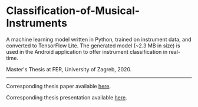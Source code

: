 # Classification-of-Musical-Instruments
A machine learning model written in Python, trained on instrument data, and converted to TensorFlow Lite. The generated model (~2.3 MB in size) is used in the Android application to offer instrument classification in real-time.

Master's Thesis at FER, University of Zagreb, 2020.

---

Corresponding thesis paper available [here](https://lukacupic.github.io/documents/Master-Thesis.pdf).

Corresponding thesis presentation available [here](https://lukacupic.github.io/documents/Master-Presentation.pdf).
